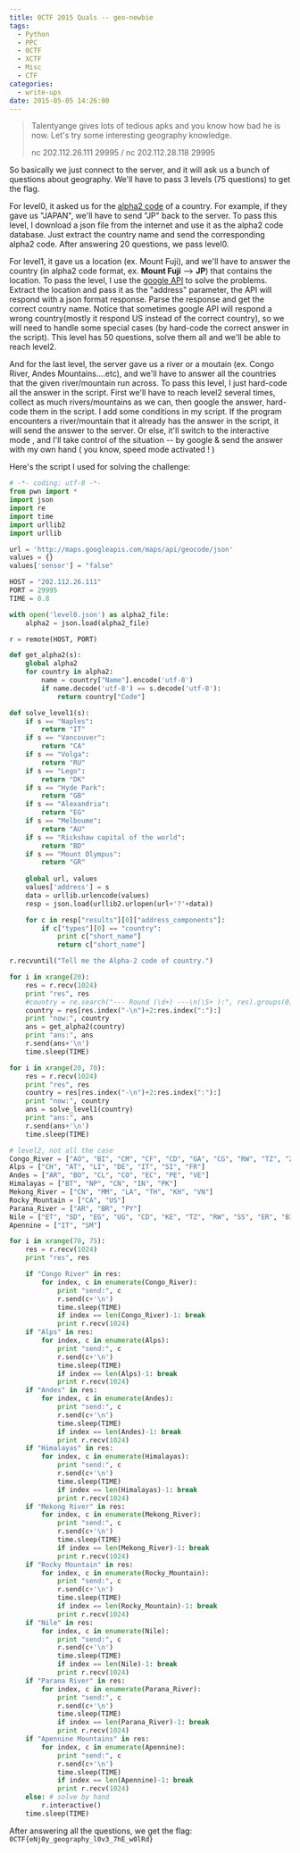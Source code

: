 ```yaml
---
title: 0CTF 2015 Quals -- geo-newbie
tags:
  - Python
  - PPC
  - 0CTF
  - XCTF
  - Misc
  - CTF
categories:
  - write-ups
date: 2015-05-05 14:26:00
---
```

> Talentyange gives lots of tedious apks and you know how bad he is now. Let's try some interesting geography knowledge.
> 
>   nc 202.112.26.111  29995 /  nc 202.112.28.118 29995
<!-- more -->

So basically we just connect to the server, and it will ask us a bunch of questions about geography. We'll have to pass 3 levels (75 questions) to get the flag.  

For level0, it asked us for the [alpha2 code](http://en.wikipedia.org/wiki/ISO_3166-1_alpha-2) of a country. For example, if they gave us "JAPAN", we'll have to send "JP" back to the server. To pass this level, I download a json file from the internet and use it as the alpha2 code database. Just extract the country name and send the corresponding alpha2 code. After answering 20 questions, we pass level0.  

For level1, it gave us a location (ex. Mount Fuji), and we'll have to answer the country (in alpha2 code format, ex. **Mount Fuji** --> **JP**) that contains the location. To pass the level, I use the [google API](http://maps.googleapis.com/maps/api/geocode/json) to solve the problems. Extract the location and pass it as the "address" parameter, the API will respond with a json format response. Parse the response and get the correct country 
name. Notice that sometimes google API will respond a wrong country(mostly it respond US instead of the correct country), so we will need to handle some special cases (by hard-code the correct answer in the script). This level has 50 questions, solve them all and we'll be able to reach level2.

And for the last level, the server gave us a river or a moutain (ex. Congo River, Andes Mountains....etc), and we'll have to answer all the countries that the given river/mountain run across. To pass this level, I just hard-code all the answer in the script. First we'll have to reach level2 several times, collect as much rivers/mountains as we can, then google the answer, hard-code them in the script. I add some conditions in my script. If the program encounters a river/mountain that it already has the answer in the script, it will send the answer to the server. Or else, it'll switch to the interactive mode , and I'll take control of the situation -- by google & send the answer with my own hand ( you know, speed mode activated ! )

Here's the script I used for solving the challenge:

```python
# -*- coding: utf-8 -*-
from pwn import *
import json
import re
import time
import urllib2
import urllib

url = 'http://maps.googleapis.com/maps/api/geocode/json'
values = {}
values['sensor'] = "false"

HOST = "202.112.26.111"
PORT = 29995
TIME = 0.8

with open('level0.json') as alpha2_file:
    alpha2 = json.load(alpha2_file)

r = remote(HOST, PORT)

def get_alpha2(s):
    global alpha2
    for country in alpha2:
        name = country["Name"].encode('utf-8')
        if name.decode('utf-8') == s.decode('utf-8'):
            return country["Code"]  

def solve_level1(s):
	if s == "Naples":
		return "IT"
	if s == "Vancouver":
		return "CA"
	if s == "Volga":
		return "RU"
	if s == "Lego":
		return "DK"
	if s == "Hyde Park":
		return "GB"
	if s == "Alexandria":
		return "EG"
	if s == "Melboume":
		return "AU"
	if s == "Rickshaw capital of the world":
		return "BD"
	if s == "Mount Olympus":
		return "GR"
		
	global url, values
	values['address'] = s
	data = urllib.urlencode(values)
	resp = json.load(urllib2.urlopen(url+'?'+data))

	for c in resp["results"][0]["address_components"]:
		if c["types"][0] == "country":
			print c["short_name"]
			return c["short_name"]

r.recvuntil("Tell me the Alpha-2 code of country.")

for i in xrange(20):
    res = r.recv(1024)
    print "res", res
    #country = re.search("--- Round (\d+) ---\n(\S+ ):", res).groups(0)[1]
    country = res[res.index("-\n")+2:res.index(":"):]
    print "now:", country
    ans = get_alpha2(country)
    print "ans:", ans
    r.send(ans+'\n')
    time.sleep(TIME)

for i in xrange(20, 70):
    res = r.recv(1024)
    print "res", res
    country = res[res.index("-\n")+2:res.index(":"):]
    print "now:", country
    ans = solve_level1(country)
    print "ans:", ans
    r.send(ans+'\n')
    time.sleep(TIME)

# level2, not all the case
Congo_River = ["AO", "BI", "CM", "CF", "CD", "GA", "CG", "RW", "TZ", "ZM"]
Alps = ["CH", "AT", "LI", "DE", "IT", "SI", "FR"]
Andes = ["AR", "BO", "CL", "CO", "EC", "PE", "VE"]
Himalayas = ["BT", "NP", "CN", "IN", "PK"]
Mekong_River = ["CN", "MM", "LA", "TH", "KH", "VN"]
Rocky_Mountain = ["CA", "US"]
Parana_River = ["AR", "BR", "PY"]
Nile = ["ET", "SD", "EG", "UG", "CD", "KE", "TZ", "RW", "SS", "ER", "BI"]
Apennine = ["IT", "SM"]

for i in xrange(70, 75):
	res = r.recv(1024)
	print "res", res

	if "Congo River" in res:
		for index, c in enumerate(Congo_River):
			print "send:", c
			r.send(c+'\n')
			time.sleep(TIME)
			if index == len(Congo_River)-1: break
			print r.recv(1024)
	if "Alps" in res:
		for index, c in enumerate(Alps):
			print "send:", c
			r.send(c+'\n')
			time.sleep(TIME)
			if index == len(Alps)-1: break
			print r.recv(1024)
	if "Andes" in res:
		for index, c in enumerate(Andes):
			print "send:", c
			r.send(c+'\n')
			time.sleep(TIME)
			if index == len(Andes)-1: break
			print r.recv(1024)
	if "Himalayas" in res:
		for index, c in enumerate(Himalayas):
			print "send:", c
			r.send(c+'\n')
			time.sleep(TIME)
			if index == len(Himalayas)-1: break
			print r.recv(1024)
	if "Mekong River" in res:
		for index, c in enumerate(Mekong_River):
			print "send:", c
			r.send(c+'\n')
			time.sleep(TIME)
			if index == len(Mekong_River)-1: break
			print r.recv(1024)
	if "Rocky Mountain" in res:
		for index, c in enumerate(Rocky_Mountain):
			print "send:", c
			r.send(c+'\n')
			time.sleep(TIME)
			if index == len(Rocky_Mountain)-1: break
			print r.recv(1024)
	if "Nile" in res:
		for index, c in enumerate(Nile):
			print "send:", c
			r.send(c+'\n')
			time.sleep(TIME)
			if index == len(Nile)-1: break
			print r.recv(1024)
	if "Parana River" in res:
		for index, c in enumerate(Parana_River):
			print "send:", c
			r.send(c+'\n')
			time.sleep(TIME)
			if index == len(Parana_River)-1: break
			print r.recv(1024)
	if "Apennine Mountains" in res:
		for index, c in enumerate(Apennine):
			print "send:", c
			r.send(c+'\n')
			time.sleep(TIME)
			if index == len(Apennine)-1: break
			print r.recv(1024)
	else: # solve by hand
		r.interactive()
	time.sleep(TIME)
```

After answering all the questions, we get the flag: `0CTF{eNj0y_geography_l0v3_7hE_w0lRd}`